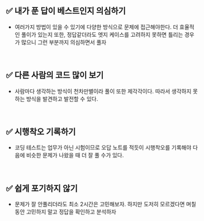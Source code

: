## ✅ 내가 푼 답이 베스트인지 의심하기
- 여러가지 방법이 있을 수 있기에 다양한 방식으로 문제에 접근해야한다. 더 효율적인 풀이가 있는지 또한, 정답같더라도 엣지 케이스를 고려하지 못하면 틀리는 경우가 많으니 그런 부분까지 의심하면서 풀자

<br>

## ✅ 다른 사람의 코드 많이 보기
- 사람마다 생각하는 방식이 천차만별이라 풀이 또한 제각각이다. 따라서 생각하지 못하는 방식을 발견하고 발전할 수 있다.

<br>

## ✅ 시행착오 기록하기
- 코딩 테스트는 업무가 아닌 시험이므로 오답 노트를 적듯이 시행착오를 기록해야 다음에 비슷한 문제가 나왔을 때 더 잘 풀 수가 있다.

<br>

## ✅ 쉽게 포기하지 않기
- 문제가 잘 안풀리더라도 최소 2시간은 고민해보자. 하지만 도저히 모르겠다면 며칠 동안 고민하지 말고 정답을 확인하고 분석하자

<br>